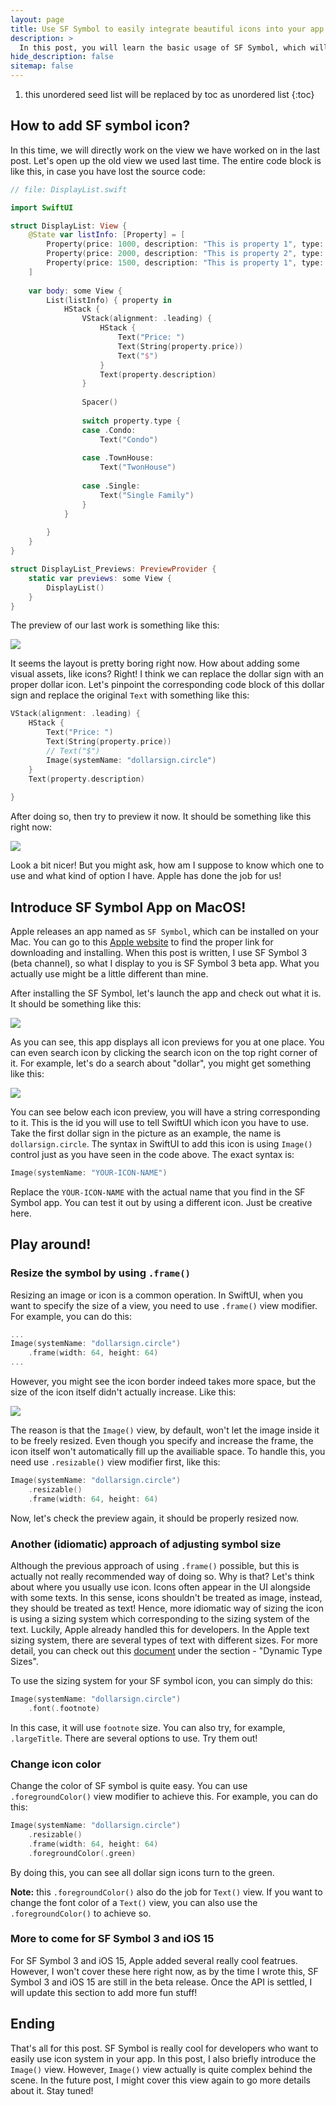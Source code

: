 ```yaml
---
layout: page
title: Use SF Symbol to easily integrate beautiful icons into your app.
description: >
  In this post, you will learn the basic usage of SF Symbol, which will facilitate your to add icon into your app.
hide_description: false
sitemap: false
---
```


1. this unordered seed list will be replaced by toc as unordered list
{:toc}

## How to add SF symbol icon?

In this time, we will directly work on the view we have worked on in the last post. Let's open up the old view we used last time. The entire code block is like this, in case you have lost the source code:

``` swift
// file: DisplayList.swift

import SwiftUI

struct DisplayList: View {
    @State var listInfo: [Property] = [
        Property(price: 1000, description: "This is property 1", type: .Condo),
        Property(price: 2000, description: "This is property 2", type: .TownHouse),
        Property(price: 1500, description: "This is property 1", type: .Single),
    ]
    
    var body: some View {
        List(listInfo) { property in
            HStack {
                VStack(alignment: .leading) {
                    HStack {
                        Text("Price: ")
                        Text(String(property.price))
                        Text("$")
                    }
                    Text(property.description)
                }
                
                Spacer()
                
                switch property.type {
                case .Condo:
                    Text("Condo")
                    
                case .TownHouse:
                    Text("TwonHouse")
                
                case .Single:
                    Text("Single Family")
                }
            }
            
        }
    }
}

struct DisplayList_Previews: PreviewProvider {
    static var previews: some View {
        DisplayList()
    }
}
```

The preview of our last work is something like this:

![](../assets/img/intro/7/1.png)

It seems the layout is pretty boring right now. How about adding some visual assets, like icons? Right! I think we can replace the dollar sign with an proper dollar icon. Let's pinpoint the corresponding code block of this dollar sign and replace the original `Text` with something like this:

``` swift
VStack(alignment: .leading) {
    HStack {
        Text("Price: ")
        Text(String(property.price))
        // Text("$")
        Image(systemName: "dollarsign.circle")
    }
    Text(property.description)
      
}
```

After doing so, then try to preview it now. It should be something like this right now:

![](../assets/img/intro/7/2.png)

Look a bit nicer! But you might ask, how am I suppose to know which one to use and what kind of option I have. Apple has done the job for us!

## Introduce SF Symbol App on MacOS!

Apple releases an app named as `SF Symbol`, which can be installed on your Mac. You can go to this [Apple website](https://developer.apple.com/sf-symbols/) to find the proper link for downloading and installing. When this post is written, I use SF Symbol 3 (beta channel), so what I display to you is SF Symbol 3 beta app. What you actually use might be a little different than mine.

After installing the SF Symbol, let's launch the app and check out what it is. It should be something like this:

![](../assets/img/intro/7/3.png)

As you can see, this app displays all icon previews for you at one place. You can even search icon by clicking the search icon on the top right corner of it. For example, let's do a search about "dollar", you might get something like this:

![](../assets/img/intro/7/4.png)

You can see below each icon preview, you will have a string corresponding to it. This is the id you will use to tell SwiftUI which icon you have to use. Take the first dollar sign in the picture as an example, the name is `dollarsign.circle`. The syntax in SwiftUI to add this icon is using `Image()` control just as you have seen in the code above. The exact syntax is:

``` swift
Image(systemName: "YOUR-ICON-NAME")
```

Replace the `YOUR-ICON-NAME` with the actual name that you find in the SF Symbol app. You can test it out by using a different icon. Just be creative here.

## Play around!

### Resize the symbol by using `.frame()`

Resizing an image or icon is a common operation. In SwiftUI, when you want to specify the size of a view, you need to use `.frame()` view modifier. For example, you can do this:

``` swift
...
Image(systemName: "dollarsign.circle")
    .frame(width: 64, height: 64)
...
```

However, you might see the icon border indeed takes more space, but the size of the icon itself didn't actually increase. Like this:

![](../assets/img/intro/7/5.png)

The reason is that the `Image()` view, by default, won't let the image inside it to be freely resized. Even though you specify and increase the frame, the icon itself won't automatically fill up the availiable space. To handle this, you need use `.resizable()` view modifier first, like this:

``` swift
Image(systemName: "dollarsign.circle")
    .resizable()
    .frame(width: 64, height: 64)
```

Now, let's check the preview again, it should be properly resized now.

### Another (idiomatic) approach of adjusting symbol size

Although the previous approach of using `.frame()` possible, but this is actually not really recommended way of doing so. Why is that? Let's think about where you usually use icon. Icons often appear in the UI alongside with some texts. In this sense, icons shouldn't be treated as image, instead, they should be treated as text! Hence, more idiomatic way of sizing the icon is using a sizing system which corresponding to the sizing system of the text. Luckily, Apple already handled this for developers. In the Apple text sizing system, there are several types of text with different sizes. For more detail, you can check out this [document](https://developer.apple.com/design/human-interface-guidelines/ios/visual-design/typography/) under the section - "Dynamic Type Sizes".

To use the sizing system for your SF symbol icon, you can simply do this:

``` swift
Image(systemName: "dollarsign.circle")
    .font(.footnote)
```

In this case, it will use `footnote` size. You can also try, for example, `.largeTitle`. There are several options to use. Try them out!

### Change icon color

Change the color of SF symbol is quite easy. You can use `.foregroundColor()` view modifier to achieve this. For example, you can do this:

``` swift
Image(systemName: "dollarsign.circle")
    .resizable()
    .frame(width: 64, height: 64)
    .foregroundColor(.green)
```

By doing this, you can see all dollar sign icons turn to the green.

**Note:** this `.foregroundColor()` also do the job for `Text()` view. If you want to change the font color of a `Text()` view, you can also use the `.foregroundColor()` to achieve so.

### More to come for SF Symbol 3 and iOS 15

For SF Symbol 3 and iOS 15, Apple added several really cool featrues. However, I won't cover these here right now, as by the time I wrote this, SF Symbol 3 and iOS 15 are still in the beta release. Once the API is settled, I will update this section to add more fun stuff!


## Ending

That's all for this post. SF Symbol is really cool for developers who want to easily use icon system in your app. In this post, I also briefly introduce the `Image()` view. However, `Image()` view actually is quite complex behind the scene. In the future post, I might cover this view again to go more details about it. Stay tuned!

<!-- Continue with [Use Button](button.md){:.heading.flip-title}
{:.read-more} -->
